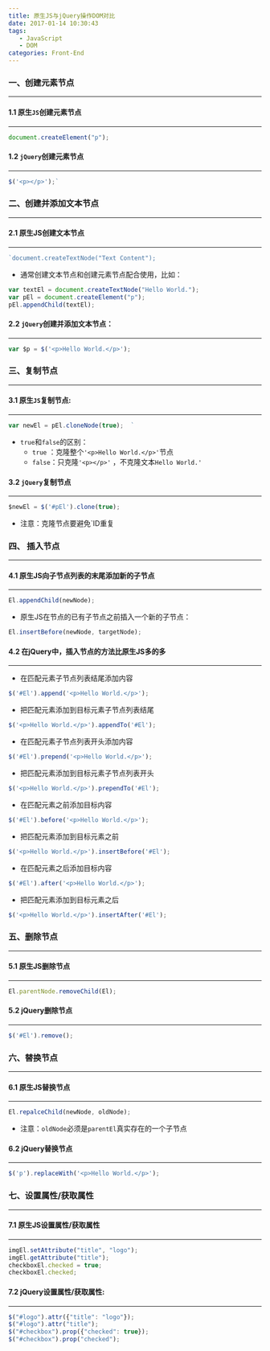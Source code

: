 ```yaml
---
title: 原生JS与jQuery操作DOM对比
date: 2017-01-14 10:30:43
tags: 
   - JavaScript
   - DOM
categories: Front-End
---
```


### 一、创建元素节点
---

#### 1.1 原生`JS`创建元素节点
---

```javascript
document.createElement("p");
```

#### 1.2 `jQuery`创建元素节点
---

```javascript
$('<p></p>');`
```

### 二、创建并添加文本节点
---

#### 2.1 原生JS创建文本节点
---

```javascript
`document.createTextNode("Text Content");
```

- 通常创建文本节点和创建元素节点配合使用，比如：

```javascript
var textEl = document.createTextNode("Hello World.");
var pEl = document.createElement("p");
pEl.appendChild(textEl);
```

#### 2.2 `jQuery`创建并添加文本节点：
---

```javascript
var $p = $('<p>Hello World.</p>');
```

### 三、复制节点
---

#### 3.1 原生`JS`复制节点: 
---

```javascript
var newEl = pEl.cloneNode(true);  `
```
- `true`和`false`的区别：
   - `true` ：克隆整个`'<p>Hello World.</p>'`节点
   - `false`：只克隆`'<p></p>'` ，不克隆文本`Hello World.'`


#### 3.2 `jQuery`复制节点
---

```javascript
$newEl = $('#pEl').clone(true);
```

- 注意：克隆节点要避免`ID重复

### 四、 插入节点
---

#### 4.1 原生JS向子节点列表的末尾添加新的子节点
---

```javascript
El.appendChild(newNode);
```

- 原生JS在节点的已有子节点之前插入一个新的子节点：

```javascript
El.insertBefore(newNode, targetNode);
```

#### 4.2 在jQuery中，插入节点的方法比原生JS多的多
---

- 在匹配元素子节点列表结尾添加内容

```javascript
$('#El').append('<p>Hello World.</p>');		     
```

- 把匹配元素添加到目标元素子节点列表结尾

```javascript
$('<p>Hello World.</p>').appendTo('#El');     	 
```
- 在匹配元素子节点列表开头添加内容

```javascript
$('#El').prepend('<p>Hello World.</p>');		 
```

- 把匹配元素添加到目标元素子节点列表开头

```javascript
$('<p>Hello World.</p>').prependTo('#El');     
```

- 在匹配元素之前添加目标内容

```javascript
$('#El').before('<p>Hello World.</p>');		     
```

-  把匹配元素添加到目标元素之前

```javascript
$('<p>Hello World.</p>').insertBefore('#El'); 	 
```

- 在匹配元素之后添加目标内容

```javascript
$('#El').after('<p>Hello World.</p>');		      
```

-  把匹配元素添加到目标元素之后

```javascript
$('<p>Hello World.</p>').insertAfter('#El');	  	 
```

### 五、删除节点
---

#### 5.1 原生JS删除节点
---

```javascript
El.parentNode.removeChild(El);
```

#### 5.2 jQuery删除节点
---

```javascript
$('#El').remove();
```

### 六、替换节点
---

#### 6.1 原生JS替换节点
---

```javascript
El.repalceChild(newNode, oldNode);
```

- 注意：`oldNode`必须是`parentEl`真实存在的一个子节点

#### 6.2 jQuery替换节点
---

```javascript
$('p').replaceWith('<p>Hello World.</p>');
```

### 七、设置属性/获取属性
---

#### 7.1 原生JS设置属性/获取属性
---

```javascript
imgEl.setAttribute("title", "logo");
imgEl.getAttribute("title");
checkboxEl.checked = true;
checkboxEl.checked;
```


#### 7.2 jQuery设置属性/获取属性:
---

```javascript
$("#logo").attr({"title": "logo"});
$("#logo").attr("title");
$("#checkbox").prop({"checked": true});
$("#checkbox").prop("checked");
```